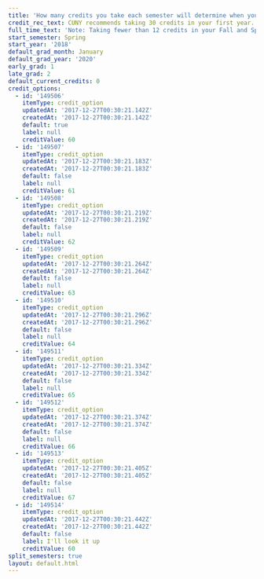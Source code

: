 ```yaml
---
title: 'How many credits you take each semester will determine when you graduate. '
credit_rec_text: CUNY recommends taking 30 credits in your first year.
full_time_text: 'Note: Taking fewer than 12 credits in your Fall and Spring semesters may affect your financial aid eligibility.'
start_semester: Spring
start_year: '2018'
default_grad_month: January
default_grad_year: '2020'
early_grad: 1
late_grad: 2
default_current_credits: 0
credit_options:
  - id: '149506'
    itemType: credit_option
    updatedAt: '2017-12-27T00:30:21.142Z'
    createdAt: '2017-12-27T00:30:21.142Z'
    default: true
    label: null
    creditValue: 60
  - id: '149507'
    itemType: credit_option
    updatedAt: '2017-12-27T00:30:21.183Z'
    createdAt: '2017-12-27T00:30:21.183Z'
    default: false
    label: null
    creditValue: 61
  - id: '149508'
    itemType: credit_option
    updatedAt: '2017-12-27T00:30:21.219Z'
    createdAt: '2017-12-27T00:30:21.219Z'
    default: false
    label: null
    creditValue: 62
  - id: '149509'
    itemType: credit_option
    updatedAt: '2017-12-27T00:30:21.264Z'
    createdAt: '2017-12-27T00:30:21.264Z'
    default: false
    label: null
    creditValue: 63
  - id: '149510'
    itemType: credit_option
    updatedAt: '2017-12-27T00:30:21.296Z'
    createdAt: '2017-12-27T00:30:21.296Z'
    default: false
    label: null
    creditValue: 64
  - id: '149511'
    itemType: credit_option
    updatedAt: '2017-12-27T00:30:21.334Z'
    createdAt: '2017-12-27T00:30:21.334Z'
    default: false
    label: null
    creditValue: 65
  - id: '149512'
    itemType: credit_option
    updatedAt: '2017-12-27T00:30:21.374Z'
    createdAt: '2017-12-27T00:30:21.374Z'
    default: false
    label: null
    creditValue: 66
  - id: '149513'
    itemType: credit_option
    updatedAt: '2017-12-27T00:30:21.405Z'
    createdAt: '2017-12-27T00:30:21.405Z'
    default: false
    label: null
    creditValue: 67
  - id: '149514'
    itemType: credit_option
    updatedAt: '2017-12-27T00:30:21.442Z'
    createdAt: '2017-12-27T00:30:21.442Z'
    default: false
    label: I'll look it up
    creditValue: 60
split_semesters: true
layout: default.html
---
```



